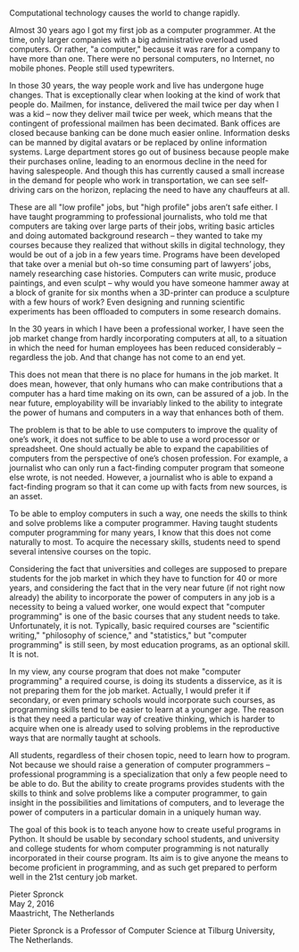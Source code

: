 Computational technology causes the world to change rapidly.

Almost 30 years ago I got my first job as a computer programmer. At the
time, only larger companies with a big administrative overload used
computers. Or rather, "a computer," because it was rare for a company to
have more than one. There were no personal computers, no Internet, no
mobile phones. People still used typewriters.

In those 30 years, the way people work and live has undergone huge
changes. That is exceptionally clear when looking at the kind of work
that people do. Mailmen, for instance, delivered the mail twice per day
when I was a kid – now they deliver mail twice per week, which means
that the contingent of professional mailmen has been decimated. Bank
offices are closed because banking can be done much easier online.
Information desks can be manned by digital avatars or be replaced by
online information systems. Large department stores go out of business
because people make their purchases online, leading to an enormous
decline in the need for having salespeople. And though this has
currently caused a small increase in the demand for people who work in
transportation, we can see self-driving cars on the horizon, replacing
the need to have any chauffeurs at all.

These are all "low profile" jobs, but "high profile" jobs aren’t safe
either. I have taught programming to professional journalists, who told
me that computers are taking over large parts of their jobs, writing
basic articles and doing automated background research – they wanted to
take my courses because they realized that without skills in digital
technology, they would be out of a job in a few years time. Programs
have been developed that take over a menial but oh-so time consuming
part of lawyers’ jobs, namely researching case histories. Computers can
write music, produce paintings, and even sculpt – why would you have
someone hammer away at a block of granite for six months when a
3D-printer can produce a sculpture with a few hours of work? Even
designing and running scientific experiments has been offloaded to
computers in some research domains.

In the 30 years in which I have been a professional worker, I have seen
the job market change from hardly incorporating computers at all, to a
situation in which the need for human employees has been reduced
considerably – regardless the job. And that change has not come to an
end yet.

This does not mean that there is no place for humans in the job market.
It does mean, however, that only humans who can make contributions that
a computer has a hard time making on its own, can be assured of a job.
In the near future, employability will be invariably linked to the
ability to integrate the power of humans and computers in a way that
enhances both of them.

The problem is that to be able to use computers to improve the quality
of one’s work, it does not suffice to be able to use a word processor or
spreadsheet. One should actually be able to expand the capabilities of
computers from the perspective of one’s chosen profession. For example,
a journalist who can only run a fact-finding computer program that
someone else wrote, is not needed. However, a journalist who is able to
expand a fact-finding program so that it can come up with facts from new
sources, is an asset.

To be able to employ computers in such a way, one needs the skills to
think and solve problems like a computer programmer. Having taught
students computer programming for many years, I know that this does not
come naturally to most. To acquire the necessary skills, students need
to spend several intensive courses on the topic.

Considering the fact that universities and colleges are supposed to
prepare students for the job market in which they have to function for
40 or more years, and considering the fact that in the very near future
(if not right now already) the ability to incorporate the power of
computers in any job is a necessity to being a valued worker, one would
expect that "computer programming" is one of the basic courses that any
student needs to take. Unfortunately, it is not. Typically, basic
required courses are "scientific writing," "philosophy of science," and
"statistics," but "computer programming" is still seen, by most
education programs, as an optional skill. It is not.

In my view, any course program that does not make "computer programming"
a required course, is doing its students a disservice, as it is not
preparing them for the job market. Actually, I would prefer it if
secondary, or even primary schools would incorporate such courses, as
programming skills tend to be easier to learn at a younger age. The
reason is that they need a particular way of creative thinking, which is
harder to acquire when one is already used to solving problems in the
reproductive ways that are normally taught at schools.

All students, regardless of their chosen topic, need to learn how to
program. Not because we should raise a generation of computer
programmers – professional programming is a specialization that only a
few people need to be able to do. But the ability to create programs
provides students with the skills to think and solve problems like a
computer programmer, to gain insight in the possibilities and
limitations of computers, and to leverage the power of computers in a
particular domain in a uniquely human way.

The goal of this book is to teach anyone how to create useful programs
in Python. It should be usable by secondary school students, and
university and college students for whom computer programming is not
naturally incorporated in their course program. Its aim is to give
anyone the means to become proficient in programming, and as such get
prepared to perform well in the 21st century job market.

Pieter Spronck  
May 2, 2016  
Maastricht, The Netherlands

Pieter Spronck is a Professor of Computer Science at Tilburg University,
The Netherlands.
